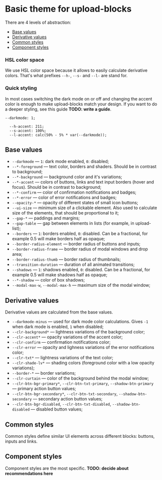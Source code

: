 # Basic theme for upload-blocks
There are 4 levels of abstraction:
* [Base values](#base-values)
* [Derivative values](#derivative-values])
* [Common styles](#common-styles)
* [Component styles](#component-styles)

### HSL color space
We use HSL color space because it allows to easily calculate derivative colors. That's what prefixes `--h-`, `--s-` and `--l-` are stand for.

### Quick styling
In most cases switching the dark mode on or off and changing the accent color is enough to make upload-blocks match your design. If you want to do a deeper styling, see this guide **TODO: write a guide**.

```
--darkmode: 1;
```
```
  --h-accent: 211;
  --s-accent: 100%;
  --l-accent: calc(50% - 5% * var(--darkmode));
```

## Base values
* `--darkmode` — `1`: dark mode enabled, `0`: disabled;
* `--*-foreground` — text color, borders and shaders. Should be in contrast to background;
* `--*-background` — background color and it's variations;
* `--*-accent` — colors of buttons, links and text input borders (hover and focus). Should be in contrast to background;
* `--*-confirm` — color of confirmation notifications and badges;
* `--*-error` — color of error notifications and badges;
* `--opacity-*` — opacity of different states of small icon buttons;
* `--ui-size` — minimum size of a clickable element. Also used to calculate size of the elements, that should be proportional to it;
* `--gap-*` — paddings and margins;
* `--gap-table` — gap between elements in lists (for example, in upload-list);
* `--borders` — `1`: borders enabled, `0`: disabled. Can be a fractional, for example 0.5 will make borders half as opaque;
* `--border-radius-element` — border radius of buttons and inputs;
* `--border-radius-frame` — border radius of modal windows and drop area;
* `--border-radius-thumb` — border radius of thumbnails;
* `--transition-duration` — duration of all animated transitions;
* `--shadows` — `1`: shadows enabled, `0`: disabled. Can be a fractional, for example 0.5 will make shadows half as opaque;
* `--*-shadow` — color of box shadows;
* `--modal-max-w`, `--modal-max-h` — maximum size of the modal window;

## Derivative values
Derivative values are calculated from the base values.

* `--darkmode-minus` — used for dark mode color calculations. Gives `-1` when dark mode is enabled, `1` when disabled;
* `--clr-background*` — lightness variations of the background color;
* `--clr-accent*` — opacity variations of the accent color;
* `--clr-confirm` — confirmation notifications color;
* `--clr-error` — opacity and lighness variations of the error notifications color;
* `--clr-txt*` — lightness variations of the text color;
* `--clr-shade-lv*` — shading colors (foreground color with a low opacity variations);
* `--border-*` — border variations;
* `--clr-curtain` — color of the background behind the modal window;
* `--clr-btn-bgr-primary*`, `--clr-btn-txt-primary`, `--shadow-btn-primary` — primary action button values;
* `--clr-btn-bgr-secondary*`, `--clr-btn-txt-secondary`, `--shadow-btn-secondary` — secondary action button values;
* `--clr-btn-bgr-disabled`, `--clr-btn-txt-disabled`, `--shadow-btn-disabled` — disabled button values;

## Common styles
Common styles define similar UI elements across different blocks: buttons, inputs and links.

## Component styles
Component styles are the most specific. **TODO: decide about recommendations here**

